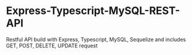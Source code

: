 # Express-Typescript-MySQL-REST-API
Restful API build with Express, Typescript, MySQL, Sequelize and includes GET, POST, DELETE, UPDATE request
